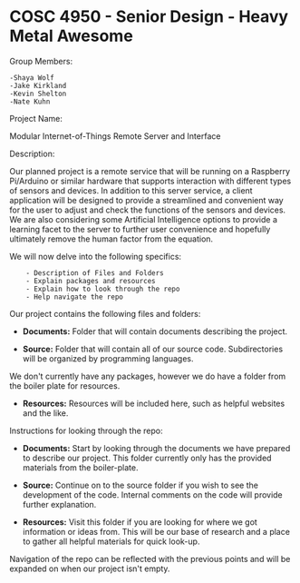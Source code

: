 COSC 4950 - Senior Design - Heavy Metal Awesome
================================================

Group Members:

	-Shaya Wolf
	-Jake Kirkland
	-Kevin Shelton
	-Nate Kuhn

Project Name:

Modular Internet-of-Things Remote Server and Interface

Description:

Our planned project is a remote service that will be running on a Raspberry Pi/Arduino or similar hardware that supports interaction with different types of sensors and devices. In addition to this server service, a client application will be designed to provide a streamlined and convenient way for the user to adjust and check the functions of the sensors and devices. We are also considering some Artificial Intelligence options to provide a learning facet to the server to further user convenience and hopefully ultimately remove the human factor from the equation. 
	
We will now delve into the following specifics:
	
		- Description of Files and Folders
		- Explain packages and resources
		- Explain how to look through the repo
		- Help navigate the repo 

Our project contains the following files and folders:

* **Documents:** Folder that will contain documents describing the project. 

* **Source:** Folder that will contain all of our source code. Subdirectories will be organized by programming languages. 

We don't currently have any packages, however we do have a folder from the boiler plate for resources.

* **Resources:** Resources will be included here, such as helpful websites and the like.

Instructions for looking through the repo:

* **Documents:** Start by looking through the documents we have prepared to describe our project. This folder currently only has the provided materials from the boiler-plate.

* **Source:** Continue on to the source folder if you wish to see the development of the code. Internal comments on the code will provide further explanation.

* **Resources:** Visit this folder if you are looking for where we got information or ideas from. This will be our base of research and a place to gather all helpful materials for quick look-up.

Navigation of the repo can be reflected with the previous points and will be expanded on when our project isn't empty. 
